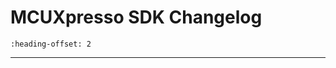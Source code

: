 # MCUXpresso SDK Changelog

```{include} /examples/_boards/frdmmcxn947/ChangeLog_board.md
:heading-offset: 2
```
---
